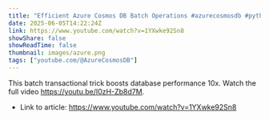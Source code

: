 ```yaml
---
title: "Efficient Azure Cosmos DB Batch Operations #azurecosmosdb #python"
date: 2025-06-05T14:22:24Z
link: https://www.youtube.com/watch?v=1YXwke92Sn8
showShare: false
showReadTime: false
thumbnail: images/azure.png
tags: ["youtube.com/@AzureCosmosDB"]
---
```

This batch transactional trick boosts database performance 10x. Watch the full video https://youtu.be/I0zH-Zb8d7M.

- Link to article: https://www.youtube.com/watch?v=1YXwke92Sn8